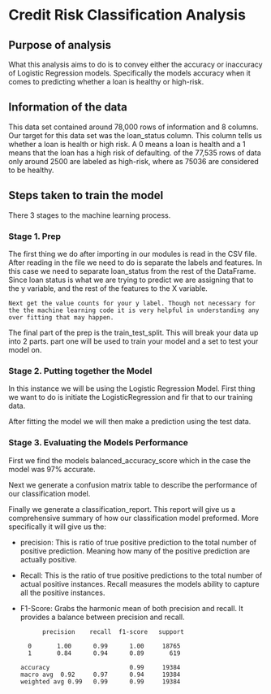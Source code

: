 # Credit Risk Classification Analysis

## Purpose of analysis
What this analysis aims to do is to convey either the accuracy or inaccuracy of Logistic Regression models. Specifically the models accuracy when it comes to predicting whether a loan is healthy or high-risk.

## Information of the data
This data set contained around 78,000 rows of information and 8 columns. Our target for this data set was the loan_status column. This column tells us whether a loan is health or high risk. A 0 means a loan is health and a 1 means that the loan has a high risk of defaulting. of the 77,535 rows of data only around 2500 are labeled as high-risk, where as 75036 are considered to be healthy.
## Steps taken to train the model
There 3 stages to the machine learning process.

### Stage 1. Prep
The first thing we do after importing in our modules is read in the CSV file. After reading in the file we need to do is separate the labels and features. In this case we need to separate loan_status from the rest of the DataFrame. Since loan status is what we are trying to predict we are assigning that to the y variable, and the rest of the features to the X variable. 

    Next get the value counts for your y label. Though not necessary for the the machine learning code it is very helpful in understanding any over fitting that may happen.

The final part of the prep is the train_test_split. This will break your data up into 2 parts. part one will be used to train your model and a set to test your model on.

### Stage 2. Putting together the Model
In this instance we will be using the Logistic Regression Model. First thing we want to do is initiate the LogisticRegression and fir that to our training data.

After fitting the model we will then make a prediction using the test data.

### Stage 3. Evaluating the Models Performance
First we find the models balanced_accuracy_score which in the case the model was 97% accurate.

Next we generate a confusion matrix table to describe the performance of our classification model. 

Finally we generate a classification_report. This report will give us a comprehensive summary of how our classification model preformed. More specifically it will give us the: 

* precision: This is ratio of true positive prediction to the total number of positive prediction. Meaning how many of the positive prediction are actually positive.

* Recall: This is the ratio of true positive predictions to the total number of actual positive instances. Recall measures the models ability to capture all the positive instances.

* F1-Score: Grabs the harmonic mean of both precision and recall. It provides a balance between precision and recall.


            precision    recall  f1-score   support

        0       1.00      0.99      1.00     18765
        1       0.84      0.94      0.89       619

      accuracy                      0.99     19384
      macro avg  0.92     0.97      0.94     19384
      weighted avg 0.99   0.99      0.99     19384

    
